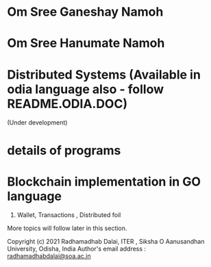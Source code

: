 # Om Sree Ganeshay Namoh
# Om Sree Hanumate Namoh

# Distributed Systems (Available in odia language also - follow README.ODIA.DOC)
  (Under development)

# details of programs 

# Blockchain implementation in GO language

1. Wallet, Transactions , Distributed foil


More topics will follow later in this section.


Copyright (c) 2021 Radhamadhab Dalai, ITER , Siksha O Aanusandhan University, 
Odisha, India
Author's email address :  radhamadhabdalai@soa.ac.in



 
